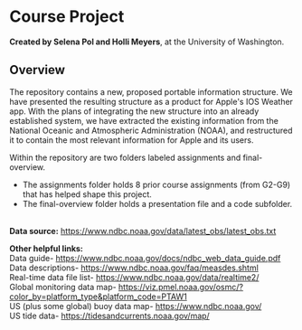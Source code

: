# Course Project 
**Created by Selena Pol and Holli Meyers**, at the University of Washington. <br/>

## Overview
The repository contains a new, proposed portable information structure. We have presented the resulting structure as a product for Apple's IOS Weather app. With the plans of integrating the new structure into an already established system, we have extracted the existing information from the National Oceanic and Atmospheric Administration (NOAA), and restructured it to contain the most relevant information for Apple and its users. <br/>

Within the repository are two folders labeled assignments and final-overview.
+ The assignments folder holds 8 prior course assignments (from G2-G9) that has helped shape this project.
+ The final-overview folder holds a presentation file and a code subfolder.

<br/>**Data source:** https://www.ndbc.noaa.gov/data/latest_obs/latest_obs.txt

**Other helpful links:** <br/>
Data guide- https://www.ndbc.noaa.gov/docs/ndbc_web_data_guide.pdf <br/>
Data descriptions- https://www.ndbc.noaa.gov/faq/measdes.shtml <br/>
Real-time data file list- https://www.ndbc.noaa.gov/data/realtime2/ <br/>
Global monitoring data map- https://viz.pmel.noaa.gov/osmc/?color_by=platform_type&platform_code=PTAW1 <br/>
US (plus some global) buoy data map- https://www.ndbc.noaa.gov/ <br/>
US tide data- https://tidesandcurrents.noaa.gov/map/
